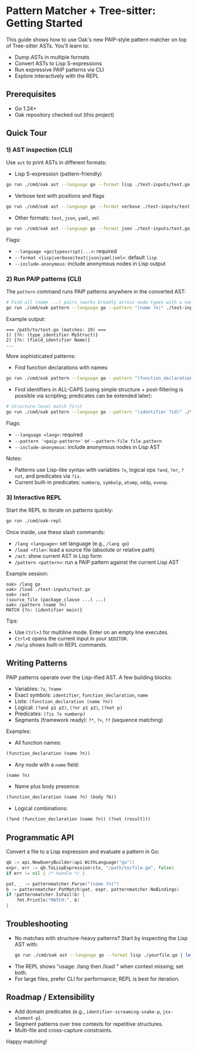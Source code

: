 # Pattern Matcher + Tree-sitter: Getting Started

This guide shows how to use Oak's new PAIP-style pattern matcher on top of Tree-sitter ASTs. You'll learn to:

- Dump ASTs in multiple formats
- Convert ASTs to Lisp S-expressions
- Run expressive PAIP patterns via CLI
- Explore interactively with the REPL

## Prerequisites

- Go 1.24+
- Oak repository checked out (this project)

## Quick Tour

### 1) AST inspection (CLI)

Use `ast` to print ASTs in different formats:

- Lisp S-expression (pattern-friendly)
```bash
go run ./cmd/oak ast --language go --format lisp ./test-inputs/test.go | head -n 10
```

- Verbose text with positions and flags
```bash
go run ./cmd/oak ast --language go --format verbose ./test-inputs/test.go | head -n 30
```

- Other formats: `text`, `json`, `yaml`, `xml`
```bash
go run ./cmd/oak ast --language go --format json ./test-inputs/test.go | jq '.' | head -n 20
```

Flags:
- `--language <go|typescript|...>`: required
- `--format <lisp|verbose|text|json|yaml|xml>`: default `lisp`
- `--include-anonymous`: include anonymous nodes in Lisp output

### 2) Run PAIP patterns (CLI)

The `pattern` command runs PAIP patterns anywhere in the converted AST:

```bash
# Find all (name ...) pairs (works broadly across node types with a name field)
go run ./cmd/oak pattern --language go --pattern "(name ?n)" ./test-inputs/test.go | head -n 20
```

Example output:
```
=== /path/to/test.go (matches: 19) ===
1) {?n: (type_identifier MyStruct)}
2) {?n: (field_identifier Name)}
...
```

More sophisticated patterns:

- Find function declarations with names:
```bash
go run ./cmd/oak pattern --language go --pattern "(function_declaration (name ?n))" ./test-inputs/test.go
```

- Find identifiers in ALL-CAPS (using simple structure + post-filtering is possible via scripting; predicates can be extended later):
```bash
# Structure-level match first
go run ./cmd/oak pattern --language go --pattern "(identifier ?id)" ./test-inputs/test.go
```

Flags:
- `--language <lang>`: required
- `--pattern '<paip-pattern>'` or `--pattern-file file.pattern`
- `--include-anonymous`: include anonymous nodes in Lisp AST

Notes:
- Patterns use Lisp-like syntax with variables `?x`, logical ops `?and`, `?or`, `?not`, and predicates via `?is`.
- Current built-in predicates: `numberp`, `symbolp`, `atomp`, `oddp`, `evenp`.

### 3) Interactive REPL

Start the REPL to iterate on patterns quickly:

```bash
go run ./cmd/oak-repl
```

Once inside, use these slash commands:

- `/lang <language>`: set language (e.g., `/lang go`)
- `/load <file>`: load a source file (absolute or relative path)
- `/ast`: show current AST in Lisp form
- `/pattern <pattern>`: run a PAIP pattern against the current Lisp AST

Example session:
```
oak> /lang go
oak> /load ./test-inputs/test.go
oak> /ast
(source_file (package_clause ...) ...)
oak> /pattern (name ?n)
MATCH {?n: (identifier main)}
```

Tips:
- Use `Ctrl+J` for multiline mode. Enter on an empty line executes.
- `Ctrl+E` opens the current input in your `$EDITOR`.
- `/help` shows built-in REPL commands.

## Writing Patterns

PAIP patterns operate over the Lisp-ified AST. A few building blocks:

- Variables: `?x`, `?name`
- Exact symbols: `identifier`, `function_declaration`, `name`
- Lists: `(function_declaration (name ?n))`
- Logical: `(?and p1 p2)`, `(?or p1 p2)`, `(?not p)`
- Predicates: `(?is ?x numberp)`
- Segments (framework ready): `?*`, `?+`, `??` (sequence matching)

Examples:

- All function names:
```lisp
(function_declaration (name ?n))
```

- Any node with a `name` field:
```lisp
(name ?n)
```

- Name plus body presence:
```lisp
(function_declaration (name ?n) (body ?b))
```

- Logical combinations:
```lisp
(?and (function_declaration (name ?n)) (?not (result)))
```

## Programmatic API

Convert a file to a Lisp expression and evaluate a pattern in Go:

```go
qb := api.NewQueryBuilder(api.WithLanguage("go"))
expr, err := qb.ToLispExpression(ctx, "/path/to/file.go", false)
if err != nil { /* handle */ }

pat, _ := patternmatcher.Parse("(name ?n)")
b := patternmatcher.PatMatch(pat, expr, patternmatcher.NoBindings)
if !patternmatcher.IsFail(b) {
	fmt.Println("MATCH:", b)
}
```

## Troubleshooting

- No matches with structure-heavy patterns? Start by inspecting the Lisp AST with:
  ```bash
  go run ./cmd/oak ast --language go --format lisp ./yourfile.go | less
  ```
- The REPL shows "usage: /lang <lang> then /load <file>" when context missing; set both.
- For large files, prefer CLI for performance; REPL is best for iteration.

## Roadmap / Extensibility

- Add domain predicates (e.g., `identifier-screaming-snake-p`, `jsx-element-p`).
- Segment patterns over tree contexts for repetitive structures.
- Multi-file and cross-capture constraints.

Happy matching!


